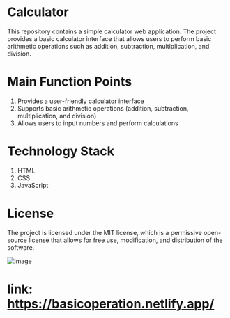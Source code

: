 # Calculator

This repository contains a simple calculator web application. The project provides a basic calculator interface that allows users to perform basic arithmetic operations such as addition, subtraction, multiplication, and division.

# Main Function Points

1. Provides a user-friendly calculator interface
2. Supports basic arithmetic operations (addition, subtraction, multiplication, and division)
3. Allows users to input numbers and perform calculations
   
# Technology Stack

1. HTML
2. CSS
3. JavaScript
   
# License
The project is licensed under the MIT license, which is a permissive open-source license that allows for free use, modification, and distribution of the software.

![image](https://github.com/user-attachments/assets/43c7f074-2130-4575-8b35-6f528538e349)

# link: https://basicoperation.netlify.app/
